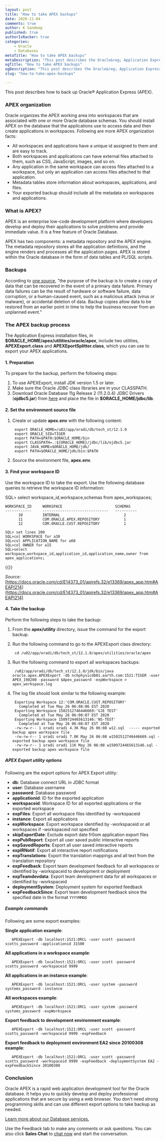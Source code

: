 ```yaml
---
layout: post
title: "How to take APEX backups"
date: 2020-11-04
comments: true
author: K Sandeep
published: true
authorIsRacker: true
categories:
    - Oracle
    - Databases
metaTitle: "How to take APEX backups"
metaDescription: "This post describes the Oracle&reg; Application Express (APEX) backup process."
ogTitle: "How to take APEX backups"
ogDescription: "This post describes the Oracle&reg; Application Express (APEX) backup process."
slug: "how-to-take-apex-backups"

---
```


This post describes how to back up Oracle&reg; Application Express (APEX). 

<!--more-->

### APEX organization

Oracle organizes the APEX working area into workspaces that are associated with one or more
Oracle database schemas. You should install APEX on the database that the applications use
to access data and then create applications in workspaces. Following are more APEX
organization facts:

- All workspaces and applications have a unique id assigned to them and are easy to track. 
- Both workspaces and applications can have external files attached to them, such as CSS,
  JavaScript, images, and so on. 
- Any application in the same workspace can access files attached to a workspace, but only
  an application can access files attached to that application. 
- Metadata tables store information about workspaces, applications, and files.
- Your exported backup should include all the metadata on workspaces and applications.

### What is APEX?

APEX is an enterprise low-code development platform where developers develop and deploy
their applications to solve problems and provide immediate value. It is a free feature of
Oracle Database.

APEX has two components: a metadata repository and the APEX engine. The metadata repository
stores all the application definitions, and the engine renders and processes all the
application pages. APEX is stored within the Oracle database in the form of data tables and
PL/SQL scripts.
 
### Backups
 
According to [one source](https://www.netapp.com/data-protection/backup-recovery/what-is-backup-recovery/),
"the purpose of the backup is to create a copy of data that can be recovered in the event
of a primary data failure. Primary data failures can be the result of hardware or software
failure, data corruption, or a human-caused event, such as a malicious attack (virus or
malware), or accidental deletion of data. Backup copies allow data to be restored from an
earlier point in time to help the business recover from an unplanned event."
 
### The APEX backup process
 
The Application Express installation files, in **$ORACLE_HOME/apex/utilities/oracle/apex**,
include two utilities, **APEXExport.class** and **APEXEportSplitter.class**, which you can
use to export your APEX applications.
 
#### 1. Preparation

To prepare for the backup, perform the following steps:

1. To use APEXExport, install JDK version 1.5 or later. 
2. Make sure the Oracle JDBC class libraries are in your CLASSPATH.
3. Download Oracle Database 11g Release 2 (11.2.0.4) JDBC Drivers (**ojdbc5.jar**)
   from [here](https://www.oracle.com/database/technologies/jdbcdriver-ucp-downloads.html)
   and place the file in **$ORACLE_HOME/jdbc/lib**.
 
#### 2. Set the environment source file
 
1. Create or update **apex.env** with the following content:
 
        export ORACLE_HOME=/u02/app/oradi/db/tech_st/12.1.0
        export ORACLE_SID=TIGER
        export PATH=$PATH:$ORACLE_HOME/bin
        export CLASSPATH=.:${ORACLE_HOME}/jdbc/lib/ojdbc5.jar
        export JAVA_HOME=$ORACLE_HOME/jdk/
        export PATH=$ORACLE_HOME/jdk/bin:$PATH
 
2. Source the environment file, **apex.env**.
 
#### 3. Find your workspace ID

Use the workspace ID to take the export. Use the following database queries to retrieve
the workspace ID information:
 
SQL> select workspace_id,workspace,schemas from apex_workspaces;
 
    WORKSPACE_ID     WORKSPACE                        SCHEMAS
    ------------     ------------------------------   ----------
          10         INTERNAL                             2
          11         COM.ORACLE.APEX.REPOSITORY           1
          12         COM.ORACLE.CUST.REPOSITORY           1
 
    SQL> set lines 200
    SQL>col WORKSPACE for a30
    SQL>col APPLICATION_NAME for a60
    SQL>col OWNER for a15
    SQL>select workspace,workspace_id,application_id,application_name,owner from apex_applications;
 
{{<img src="Picture1.png" title="" alt="">}}
 
*Source:* [https://docs.oracle.com/cd/E14373_01/apirefs.32/e13369/apex_app.htm#AEAPI214](https://docs.oracle.com/cd/E14373_01/apirefs.32/e13369/apex_app.htm#AEAPI214)

 
#### 4. Take the backup

Perform the following steps to take the backup:

1. From the **apex/utility** directory, issue the command for the export backup.
 
2. Run the following command to go to the APEXExport class directory:
 
        cd /u02/app/oradi/db/tech_st/12.1.0/apex/utilities/oracle/apex
 
3. Run the following command to export all workspaces backups:
 
        /u02/app/oradi/db/tech_st/12.1.0/jdk/bin/java oracle.apex.APEXExport -db nchphysicdb01.earth.com:1521:TIGER -user APEX_190200 -password $Apex_password -expWorkspace > apex_workspace.log
 
4. The log file should look similar to the following example:
 
        Exporting Workspace 12:'COM.ORACLE.CUST.REPOSITORY'
          Completed at Tue May 26 06:08:06 EST 2020
        Exporting Workspace 1502512746446669:'GJE TEST'
          Completed at Tue May 26 06:08:07 EST 2020
        Exporting Workspace 1509724465613146:'NS-TEST'
          Completed at Tue May 26 06:08:07 EST 2020
        -rw-rw-r-- 1 oradi oradi 4.3K May 26 06:08 w12.sql  ----- exported backup apex workspace file
        -rw-rw-r-- 1 oradi oradi 7.0K May 26 06:08 w1502512746446669.sql - exported backup apex workspace file
        -rw-rw-r-- 1 oradi oradi 11K May 26 06:08 w1509724465613146.sql - exported backup apex workspace file
 
##### APEX Export utility options
 
Following are the export options for APEX Export utility:
  
- **db**: Database connect URL in JDBC format
- **user**: Database username
- **password**: Database password
- **applicationid**: ID for the exported application
- **workspaceid**: Workspace ID for all  exported applications or the exported workspace
- **expFiles**: Export all workspace files identified by -workspaceid
- **instance**: Export all applications
- **expWorkspace**: Export workspace identified by -workspaceid or all workspaces if -workspaceid not specified
- **skipExportDate**: Exclude export date fr0om application export files
- **expPubReport**: Export all user saved public interactive reports
- **expSavedReports**: Export all user saved interactive reports
- **expIRNotif**: Export all interactive report notifications
- **expTranslations**: Export the translation mappings and all text from the translation repository
- **expFeedback**: Export team development feedback for all workspaces or identified by -workspaceid to development or deployment
- **expTeamdevdata**: Export team development data for all workspaces or identified by -workspaceid
- **deploymentSystem**: Deployment system for exported feedback
- **expFeedbackSince**: Export team development feedback since the specified date in the format `YYYYMMDD`
 
##### Example commands

Following are some export examples:

**Single application example**:

       APEXExport -db localhost:1521:ORCL -user scott -password scotts_password -applicationid 31500
 
**All applications in a workspace example**:

       APEXExport -db localhost:1521:ORCL -user scott -password scotts_password -workspaceid 9999
 
**All applications in an instance example**:

       APEXExport -db localhost:1521:ORCL -user system -password systems_password -instance
 
**All workspaces example**:

       APEXExport -db localhost:1521:ORCL -user system -password systems_password -expWorkspace
 
**Export feedback to development environment example**:

       APEXExport -db localhost:1521:ORCL -user scott -password scotts_password -workspaceid 9999 -expFeedback
 
**Export feedback to deployment environment EA2 since 20100308 example**:

       APEXExport -db localhost:1521:ORCL -user scott -password scotts_password -workspaceid 9999 -expFeedback -deploymentSystem EA2 -expFeedbackSince 20100308

### Conclusion
 
Oracle APEX is a rapid web application development tool for the Oracle database. It helps
you to quickly develop and deploy professional applications that are secure by using a web
browser. You don't need strong programming skills and can use different export options to
take backup as needed.  


<a class="cta red" id="cta" href="https://www.rackspace.com/data/dba-services">Learn more about our Database services.</a>

Use the Feedback tab to make any comments or ask questions. You can also click
**Sales Chat** to [chat now](https://www.rackspace.com/) and start the conversation.
